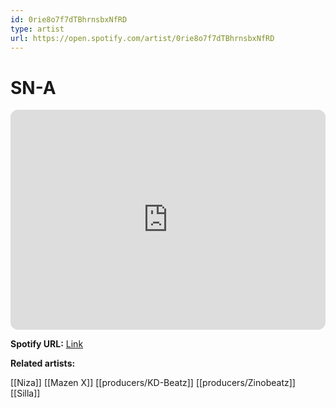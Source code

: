 ```yaml
---
id: 0rie8o7f7dTBhrnsbxNfRD
type: artist
url: https://open.spotify.com/artist/0rie8o7f7dTBhrnsbxNfRD
---
```

# SN-A

<iframe style="border-radius:12px" src="https://open.spotify.com/embed/artist/0rie8o7f7dTBhrnsbxNfRD" width="100%" height="352" frameBorder="0" allowfullscreen="" allow="autoplay; clipboard-write; encrypted-media; fullscreen; picture-in-picture" loading="lazy"></iframe>

**Spotify URL:** [Link](https://open.spotify.com/artist/0rie8o7f7dTBhrnsbxNfRD)

**Related artists:**

[[Niza]]
[[Mazen X]]
[[producers/KD-Beatz]]
[[producers/Zinobeatz]]
[[Silla]]
